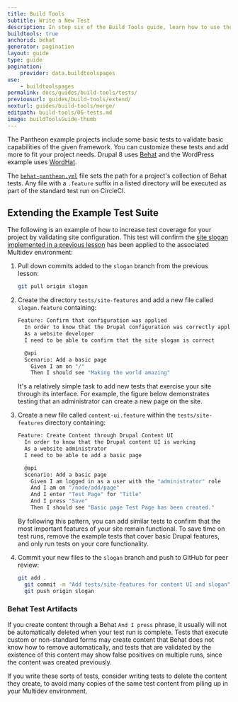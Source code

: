 ```yaml
---
title: Build Tools
subtitle: Write a New Test
description: In step six of the Build Tools guide, learn how to use the pre-conifgured site tests, or customize your own.
buildtools: true
anchorid: behat
generator: pagination
layout: guide
type: guide
pagination:
    provider: data.buildtoolspages
use:
    - buildtoolspages
permalink: docs/guides/build-tools/tests/
previousurl: guides/build-tools/extend/
nexturl: guides/build-tools/merge/
editpath: build-tools/06-tests.md
image: buildToolsGuide-thumb
---
```

The Pantheon example projects include some basic tests to validate basic capabilities of the given framework. You can customize these tests and add more to fit your project needs. Drupal 8 uses  [Behat](http://behat.org/en/latest/) and the WordPress example uses [WordHat](https://wordhat.info/).

The [`behat-pantheon.yml`](https://github.com/pantheon-systems/example-drops-8-composer/blob/master/tests/behat-pantheon.yml) file sets the path for a project's collection of Behat tests. Any file with a `.feature` suffix in a listed directory will be executed as part of the standard test run on CircleCI.

## Extending the Example Test Suite
The following is an example of how to increase test coverage for your project by validating site configuration. This test will confirm the [site slogan implemented in a previous lesson](/docs/guides/build-tools/new-pr/) has been applied to the associated Multidev environment:

1. Pull down commits added to the `slogan` branch from the previous lesson:

    ```bash
    git pull origin slogan
    ```

2.  Create the directory `tests/site-features` and add a new file called `slogan.feature` containing:

    ```bash
    Feature: Confirm that configuration was applied
      In order to know that the Drupal configuration was correctly applied for the tests
      As a website developer
      I need to be able to confirm that the site slogan is correct

      @api
      Scenario: Add a basic page
        Given I am on "/"
        Then I should see "Making the world amazing"
    ```

    It's a relatively simple task to add new tests that exercise your site through its interface. For example, the figure below demonstrates testing that an administrator can create a new page on the site.

2.  Create a new file called `content-ui.feature` within the `tests/site-features` directory containing:

    ```bash
    Feature: Create Content through Drupal Content UI
      In order to know that the Drupal content UI is working
      As a website administrator
      I need to be able to add a basic page

      @api
      Scenario: Add a basic page
        Given I am logged in as a user with the "administrator" role
        And I am on "/node/add/page"
        And I enter "Test Page" for "Title"
        And I press "Save"
        Then I should see "Basic page Test Page has been created."
    ```
    By following this pattern, you can add similar tests to confirm that the most important features of your site remain functional. To save time on test runs, remove the example tests that cover basic Drupal features, and only run tests on your core functionality.

3.  Commit your new files to the `slogan` branch and push to GitHub for peer review:

    ```bash
    git add .
      git commit -m "Add tests/site-features for content UI and slogan"
      git push origin slogan
    ```

### Behat Test Artifacts

If you create content through a Behat `And I press` phrase, it usually will not be automatically deleted when your test run is complete. Tests that execute custom or non-standard forms may create content that Behat does not know how to remove automatically, and tests that are validated by the existence of this content may show false positives on multiple runs, since the content was created previously.

If you write these sorts of tests, consider writing tests to delete the content they create, to avoid many copies of the same test content from piling up in your Multidev environment.
